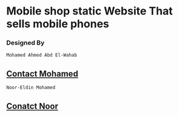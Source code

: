 # Mobile shop static Website That sells mobile phones
### Designed By 

`Mohamed Ahmed Abd El-Wahab`
## [Contact Mohamed](https://www.linkedin.com/in/0xmohomiester/) 

`Noor-Eldin Mohamed`
## [Conatct Noor](https://www.linkedin.com/in/noor-eldin-mohamed-81b004248/) 

